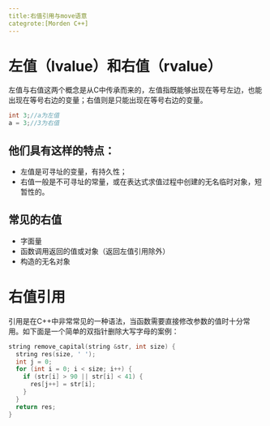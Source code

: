 ```yaml
---
title:右值引用与move语意
categrote:[Morden C++]
---
```


# 左值（lvalue）和右值（rvalue）

左值与右值这两个概念是从C中传承而来的，左值指既能够出现在等号左边，也能出现在等号右边的变量；右值则是只能出现在等号右边的变量。
```c++
int 3;//a为左值
a = 3;//3为右值
```

## 他们具有这样的特点：
* 左值是可寻址的变量，有持久性；
* 右值一般是不可寻址的常量，或在表达式求值过程中创建的无名临时对象，短暂性的。

## 常见的右值
* 字面量
* 函数调用返回的值或对象（返回左值引用除外） 
* 构造的无名对象

# 右值引用
引用是在C++中非常常见的一种语法，当函数需要直接修改参数的值时十分常用。如下面是一个简单的双指针删除大写字母的案例：
```c++
string remove_capital(string &str, int size) {
  string res(size, ' ');
  int j = 0;
  for (int i = 0; i < size; i++) {
    if (str[i] > 90 || str[i] < 41) {
      res[j++] = str[i];
    }
  }
  return res;
}
```
